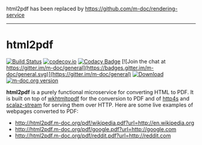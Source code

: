 html2pdf has been replaced by https://github.com/m-doc/rendering-service

---

# html2pdf
[![Build Status](https://travis-ci.org/m-doc/html2pdf.svg?branch=master)](https://travis-ci.org/m-doc/html2pdf)
[![codecov.io](https://codecov.io/github/m-doc/html2pdf/coverage.svg?branch=master)](https://codecov.io/github/m-doc/html2pdf?branch=master)
[![Codacy Badge](https://api.codacy.com/project/badge/grade/18f97a2ac67a4d9e852d2a1bd806228f)](https://www.codacy.com/app/fthomas/html2pdf)
[![Join the chat at https://gitter.im/m-doc/general](https://badges.gitter.im/m-doc/general.svg)](https://gitter.im/m-doc/general)
[![Download](https://api.bintray.com/packages/m-doc/debian/html2pdf/images/download.svg)](https://bintray.com/m-doc/debian/html2pdf/_latestVersion)
[![m-doc.org version](https://img.shields.io/badge/m--doc.org-version-blue.svg)](http://html2pdf.m-doc.org/version)

**html2pdf** is a purely functional microservice for converting HTML to PDF.
It is built on top of [wkhtmltopdf][wkhtmltopdf] for the conversion to PDF and
of [http4s][http4s] and [scalaz-stream][scalaz-stream] for serving them over
HTTP. Here are some live examples of webpages converted to PDF:

* http://html2pdf.m-doc.org/pdf/wikipedia.pdf?url=http://en.wikipedia.org
* http://html2pdf.m-doc.org/pdf/google.pdf?url=http://google.com
* http://html2pdf.m-doc.org/pdf/reddit.pdf?url=http://reddit.com

[http4s]: http://http4s.org
[scalaz-stream]: https://github.com/scalaz/scalaz-stream
[wkhtmltopdf]: http://wkhtmltopdf.org
